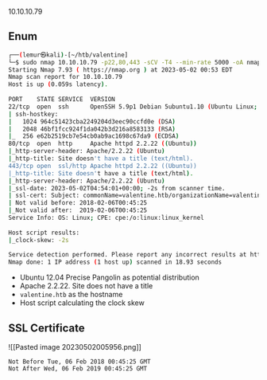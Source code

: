 10.10.10.79

## Enum
```bash
┌──(lemur㉿kali)-[~/htb/valentine]  
└─$ sudo nmap 10.10.10.79 -p22,80,443 -sCV -T4 --min-rate 5000 -oA nmap/detailed-scan-allports-TCP  
Starting Nmap 7.93 ( https://nmap.org ) at 2023-05-02 00:53 EDT  
Nmap scan report for 10.10.10.79  
Host is up (0.059s latency).  
  
PORT    STATE SERVICE  VERSION  
22/tcp  open  ssh      OpenSSH 5.9p1 Debian 5ubuntu1.10 (Ubuntu Linux; protocol 2.0)  
| ssh-hostkey:    
|   1024 964c51423cba2249204d3eec90ccfd0e (DSA)  
|   2048 46bf1fcc924f1da042b3d216a8583133 (RSA)  
|_  256 e62b2519cb7e54cb0ab9ac1698c67da9 (ECDSA)  
80/tcp  open  http     Apache httpd 2.2.22 ((Ubuntu))  
|_http-server-header: Apache/2.2.22 (Ubuntu)  
|_http-title: Site doesn't have a title (text/html).  
443/tcp open  ssl/http Apache httpd 2.2.22 ((Ubuntu))  
|_http-title: Site doesn't have a title (text/html).  
|_http-server-header: Apache/2.2.22 (Ubuntu)  
|_ssl-date: 2023-05-02T04:54:01+00:00; -2s from scanner time.  
| ssl-cert: Subject: commonName=valentine.htb/organizationName=valentine.htb/stateOrProvinceName=FL/countryName=US  
| Not valid before: 2018-02-06T00:45:25  
|_Not valid after:  2019-02-06T00:45:25  
Service Info: OS: Linux; CPE: cpe:/o:linux:linux_kernel  
  
Host script results:  
|_clock-skew: -2s  
  
Service detection performed. Please report any incorrect results at https://nmap.org/submit/ .  
Nmap done: 1 IP address (1 host up) scanned in 18.93 seconds
```

- Ubuntu 12.04 Precise Pangolin as potential distribution
- Apache 2.2.22. Site does not have a title
- `valentine.htb` as the hostname
- Host script calculating the clock skew

## SSL Certificate
![[Pasted image 20230502005956.png]]
```
Not Before Tue, 06 Feb 2018 00:45:25 GMT
Not After Wed, 06 Feb 2019 00:45:25 GMT
```